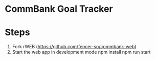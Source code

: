 # CommBank Goal Tracker
# Steps
1. Fork rWEB (https://github.com/fencer-so/commbank-web)
2. Start the web app in development mode
npm install
npm run start